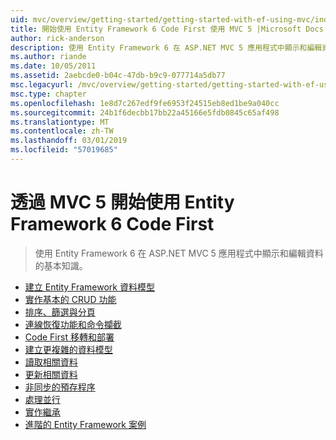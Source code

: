 ```yaml
---
uid: mvc/overview/getting-started/getting-started-with-ef-using-mvc/index
title: 開始使用 Entity Framework 6 Code First 使用 MVC 5 |Microsoft Docs
author: rick-anderson
description: 使用 Entity Framework 6 在 ASP.NET MVC 5 應用程式中顯示和編輯資料的基本知識。
ms.author: riande
ms.date: 10/05/2011
ms.assetid: 2aebcde0-b04c-47db-b9c9-077714a5db77
msc.legacyurl: /mvc/overview/getting-started/getting-started-with-ef-using-mvc
msc.type: chapter
ms.openlocfilehash: 1e8d7c267edf9fe6953f24515eb8ed1be9a040cc
ms.sourcegitcommit: 24b1f6decbb17bb22a45166e5fdb0845c65af498
ms.translationtype: MT
ms.contentlocale: zh-TW
ms.lasthandoff: 03/01/2019
ms.locfileid: "57019685"
---
```

<a name="getting-started-with-entity-framework-6-code-first-using-mvc-5"></a>透過 MVC 5 開始使用 Entity Framework 6 Code First
====================
> 使用 Entity Framework 6 在 ASP.NET MVC 5 應用程式中顯示和編輯資料的基本知識。


- [建立 Entity Framework 資料模型](creating-an-entity-framework-data-model-for-an-asp-net-mvc-application.md)
- [實作基本的 CRUD 功能](implementing-basic-crud-functionality-with-the-entity-framework-in-asp-net-mvc-application.md)
- [排序、篩選與分頁](sorting-filtering-and-paging-with-the-entity-framework-in-an-asp-net-mvc-application.md)
- [連線恢復功能和命令攔截](connection-resiliency-and-command-interception-with-the-entity-framework-in-an-asp-net-mvc-application.md)
- [Code First 移轉和部署](migrations-and-deployment-with-the-entity-framework-in-an-asp-net-mvc-application.md)
- [建立更複雜的資料模型](creating-a-more-complex-data-model-for-an-asp-net-mvc-application.md)
- [讀取相關資料](reading-related-data-with-the-entity-framework-in-an-asp-net-mvc-application.md)
- [更新相關資料](updating-related-data-with-the-entity-framework-in-an-asp-net-mvc-application.md)
- [非同步的預存程序](async-and-stored-procedures-with-the-entity-framework-in-an-asp-net-mvc-application.md)
- [處理並行](handling-concurrency-with-the-entity-framework-in-an-asp-net-mvc-application.md)
- [實作繼承](implementing-inheritance-with-the-entity-framework-in-an-asp-net-mvc-application.md)
- [進階的 Entity Framework 案例](advanced-entity-framework-scenarios-for-an-mvc-web-application.md)
